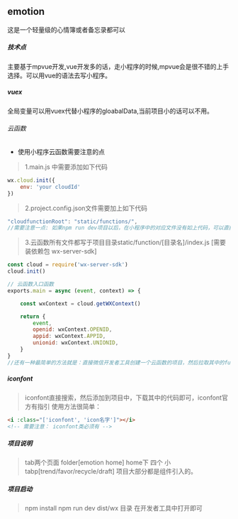 ## emotion
这是一个轻量级的心情簿或者备忘录都可以

##### 技术点
主要基于mpvue开发,vue开发多的话，走小程序的时候,mpvue会是很不错的上手选择。可以用vue的语法去写小程序。

##### vuex
全局变量可以用vuex代替小程序的gloabalData,当前项目小的话可以不用。

###### 云函数
* 使用小程序云函数需要注意的点 
> 1.main.js 中需要添加如下代码
```js
wx.cloud.init({
    env: 'your cloudId'
})
```
> 2.project.config.json文件需要加上如下代码
```js
"cloudfunctionRoot": "static/functions/",
//需要注意一点: 如果npm run dev项目以后，在小程序中的对应文件没有如上代码，可以直接在dist/wx/project.config.json中自行添加
```
> 3.云函数所有文件都写于项目目录static/function/[目录名]/index.js [需要装依赖包  wx-server-sdk]
```js
const cloud = require('wx-server-sdk')
cloud.init()

// 云函数入口函数
exports.main = async (event, context) => {

    const wxContext = cloud.getWXContext()

    return {
        event,
        openid: wxContext.OPENID,
        appid: wxContext.APPID,
        unionid: wxContext.UNIONID,
    }
}
//还有一种最简单的方法就是：直接微信开发者工具创建一个云函数的项目，然后拉取其中的function目录过来，里面的模板就都写好了
```

##### iconfont
> iconfont直接搜索，然后添加到项目中，下载其中的代码即可，iconfont官方有指引
> 使用方法很简单：
```html
<i :class="['iconfont', 'icon名字']"></i>
<!-- 需要注意： iconfont类必须有 -->
```
##### 项目说明
> tab两个页面 folder[emotion home]
> home下 四个 小tabp[trend/favor/recycle/draft]
> 项目大部分都是组件引入的。

##### 项目启动
> npm install
> npm run dev
> dist/wx 目录 在开发者工具中打开即可
